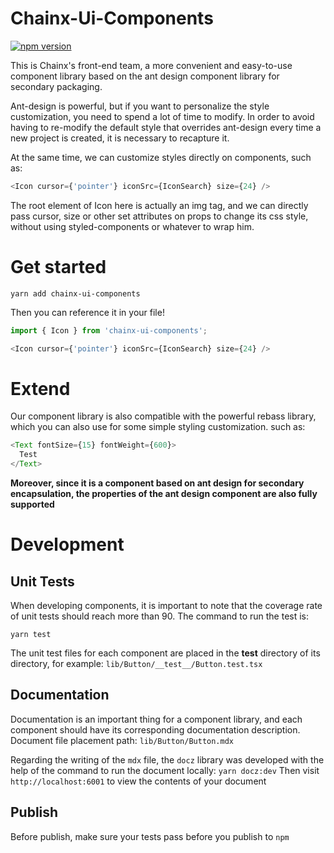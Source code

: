 # Chainx-Ui-Components

[![npm version](https://badge.fury.io/js/wr-ui.svg)](https://badge.fury.io/js/wr-ui)

This is Chainx's front-end team, a more convenient and easy-to-use component library based on the ant design component library for secondary packaging.

Ant-design is powerful, but if you want to personalize the style customization, you need to spend a lot of time to modify. In order to avoid having to re-modify the default style that overrides ant-design every time a new project is created, it is necessary to recapture it.

At the same time, we can customize styles directly on components, such as:

```javascript
<Icon cursor={'pointer'} iconSrc={IconSearch} size={24} />
```

The root element of Icon here is actually an img tag, and we can directly pass cursor, size or other set attributes on props to change its css style, without using styled-components or whatever to wrap him.

# Get started
```
yarn add chainx-ui-components
```
Then you can reference it in your file!

```javascript
import { Icon } from 'chainx-ui-components';

<Icon cursor={'pointer'} iconSrc={IconSearch} size={24} />
```

# Extend
Our component library is also compatible with the powerful rebass library, which you can also use for some simple styling customization. such as:
```javascript
<Text fontSize={15} fontWeight={600}>
  Test
</Text>
```

**Moreover, since it is a component based on ant design for secondary encapsulation, the properties of the ant design component are also fully supported**

# Development

## Unit Tests
When developing components, it is important to note that the coverage rate of unit tests should reach more than 90.
The command to run the test is:
```
yarn test
```
The unit test files for each component are placed in the __test__ directory of its directory, for example:
``lib/Button/__test__/Button.test.tsx``

## Documentation
Documentation is an important thing for a component library, and each component should have its corresponding documentation description. Document file placement path:
``lib/Button/Button.mdx``

Regarding the writing of the ``mdx`` file, the ``docz`` library was developed with the help of the command to run the document locally:
```yarn docz:dev```
Then visit ``http://localhost:6001`` to view the contents of your document

## Publish
Before publish, make sure your tests pass before you publish to ``npm``
